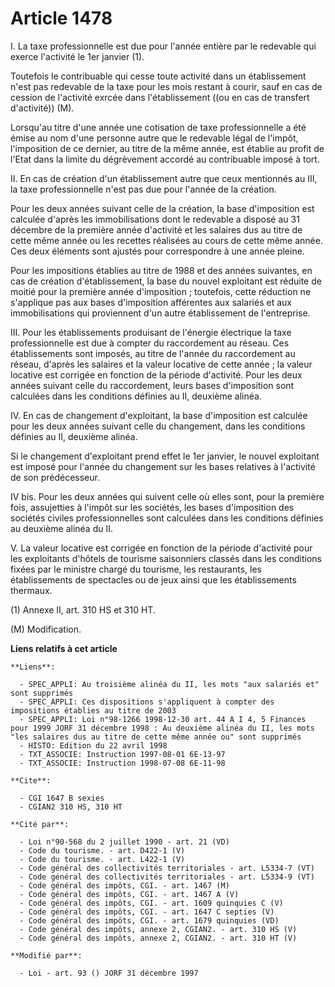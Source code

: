 # Article 1478

I. La taxe professionnelle est due pour l'année entière par le redevable qui exerce l'activité le 1er janvier (1).

Toutefois le contribuable qui cesse toute activité dans un établissement n'est pas redevable de la taxe pour les mois restant
à courir, sauf en cas de cession de l'activité exrcée dans l'établissement ((ou en cas de transfert d'activité)) (M).

Lorsqu'au titre d'une année une cotisation de taxe professionnelle a été émise au nom d'une personne autre que le redevable
légal de l'impôt, l'imposition de ce dernier, au titre de la même année, est établie au profit de l'Etat dans la limite du
dégrèvement accordé au contribuable imposé à tort.

II. En cas de création d'un établissement autre que ceux mentionnés au III, la taxe professionnelle n'est pas due pour
l'année de la création.

Pour les deux années suivant celle de la création, la base d'imposition est calculée d'après les immobilisations dont le
redevable a disposé au 31 décembre de la première année d'activité et les salaires dus au titre de cette même année ou les
recettes réalisées au cours de cette même année. Ces deux éléments sont ajustés pour correspondre à une année pleine.

Pour les impositions établies au titre de 1988 et des années suivantes, en cas de création d'établissement, la base du nouvel
exploitant est réduite de moitié pour la première année d'imposition ; toutefois, cette réduction ne s'applique pas aux bases
d'imposition afférentes aux salariés et aux immobilisations qui proviennent d'un autre établissement de l'entreprise.

III. Pour les établissements produisant de l'énergie électrique la taxe professionnelle est due à compter du raccordement au
réseau. Ces établissements sont imposés, au titre de l'année du raccordement au réseau, d'après les salaires et la valeur
locative de cette année ; la valeur locative est corrigée en fonction de la période d'activité. Pour les deux années suivant
celle du raccordement, leurs bases d'imposition sont calculées dans les conditions définies au II, deuxième alinéa.

IV. En cas de changement d'exploitant, la base d'imposition est calculée pour les deux années suivant celle du changement,
dans les conditions définies au II, deuxième alinéa.

Si le changement d'exploitant prend effet le 1er janvier, le nouvel exploitant est imposé pour l'année du changement sur les
bases relatives à l'activité de son prédécesseur.

IV bis. Pour les deux années qui suivent celle où elles sont, pour la première fois, assujetties à l'impôt sur les sociétés,
les bases d'imposition des sociétés civiles professionnelles sont calculées dans les conditions définies au deuxième alinéa
du II.

V. La valeur locative est corrigée en fonction de la période d'activité pour les exploitants d'hôtels de tourisme saisonniers
classés dans les conditions fixées par le ministre chargé du tourisme, les restaurants, les établissements de spectacles ou
de jeux ainsi que les établissements thermaux.

(1) Annexe II, art. 310 HS et 310 HT.

(M) Modification.

**Liens relatifs à cet article**

	**Liens**:

	  - SPEC_APPLI: Au troisième alinéa du II, les mots "aux salariés et" sont supprimés
	  - SPEC_APPLI: Ces dispositions s'appliquent à compter des impositions établies au titre de 2003
	  - SPEC_APPLI: Loi n°98-1266 1998-12-30 art. 44 A I 4, 5 Finances pour 1999 JORF 31 décembre 1998 : Au deuxième alinéa du II, les mots "les salaires dus au titre de cette même année ou" sont supprimés
	  - HISTO: Edition du 22 avril 1998
	  - TXT_ASSOCIE: Instruction 1997-08-01 6E-13-97
	  - TXT_ASSOCIE: Instruction 1998-07-08 6E-11-98

	**Cite**:

	  - CGI 1647 B sexies
	  - CGIAN2 310 HS, 310 HT

	**Cité par**:

	  - Loi n°90-568 du 2 juillet 1990 - art. 21 (VD)
	  - Code du tourisme. - art. D422-1 (V)
	  - Code du tourisme. - art. L422-1 (V)
	  - Code général des collectivités territoriales - art. L5334-7 (VT)
	  - Code général des collectivités territoriales - art. L5334-9 (VT)
	  - Code général des impôts, CGI. - art. 1467 (M)
	  - Code général des impôts, CGI. - art. 1467 A (V)
	  - Code général des impôts, CGI. - art. 1609 quinquies C (V)
	  - Code général des impôts, CGI. - art. 1647 C septies (V)
	  - Code général des impôts, CGI. - art. 1679 quinquies (VD)
	  - Code général des impôts, annexe 2, CGIAN2. - art. 310 HS (V)
	  - Code général des impôts, annexe 2, CGIAN2. - art. 310 HT (V)

	**Modifié par**:

	  - Loi - art. 93 () JORF 31 décembre 1997
